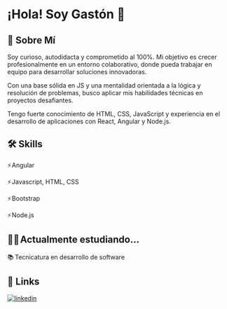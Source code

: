 
# ¡Hola! Soy Gastón 👋


## 🚀 Sobre Mí
Soy curioso, autodidacta y comprometido al 100%. Mi objetivo es crecer profesionalmente en un entorno colaborativo, donde pueda trabajar en equipo para desarrollar soluciones innovadoras.

Con una base sólida en JS y una mentalidad orientada a la lógica y resolución de problemas,  busco aplicar mis habilidades técnicas en proyectos desafiantes.

Tengo fuerte conocimiento de HTML, CSS, JavaScript y experiencia en el desarrollo de aplicaciones con React, Angular y Node.js.
## 🛠 Skills
⚡ Angular

⚡ Javascript, HTML, CSS

⚡ Bootstrap

⚡ Node.js



## 👨‍💻 Actualmente estudiando...
📚  Tecnicatura en desarrollo de software

## 🔗 Links

[![linkedin](https://img.shields.io/badge/linkedin-0A66C2?style=for-the-badge&logo=linkedin&logoColor=white)](https://www.linkedin.com/in/zamparg/)
